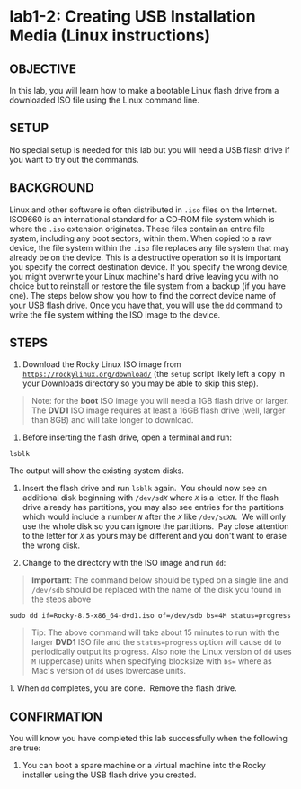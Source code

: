 # lab1-2: Creating USB Installation Media (Linux instructions)

## OBJECTIVE

In this lab, you will learn how to make a bootable Linux flash drive from a downloaded ISO file using the Linux command line.

## SETUP

No special setup is needed for this lab but you will need a USB flash drive if you want to try out the commands.

## BACKGROUND

Linux and other software is often distributed in ```.iso``` files on the Internet.  ISO9660 is an international standard for a CD-ROM file system which is where the ```.iso``` extension originates.  These files contain an entire file system, including any boot sectors, within them.  When copied to a raw device, the file system within the ```.iso``` file replaces any file system that may already be on the device.  This is a destructive operation so it is important you specify the correct destination device.  If you specify the wrong device, you might overwrite your Linux machine's hard drive leaving you with no choice but to reinstall or restore the file system from a backup (if you have one).  The steps below show you how to find the correct device name of your USB flash drive.  Once you have that, you will use the ```dd``` command to write the file system withing the ISO image to the device.

## STEPS

1. Download the Rocky Linux ISO image from [```https://rockylinux.org/download/```](https://rockylinux.org/download/) (the ```setup``` script likely left a copy in your Downloads directory so you may be able to skip this step).

  > Note: for the **boot** ISO image you will need a 1GB flash drive or larger.  The **DVD1** ISO image requires at least a 16GB flash drive (well, larger than 8GB) and will take longer to download.

1. Before inserting the flash drive, open a terminal and run:

  ```
  lsblk
  ```

  The output will show the existing system disks.

1. Insert the flash drive and run ```lsblk``` again.  You should now see an additional disk beginning with ```/dev/sd```*```X```* where *```X```* is a letter. If the flash drive already has partitions, you may also see entries for the partitions which would include a number *```N```* after the *```X```* like ```/dev/sd```*```XN```*.  We will only use the whole disk so you can ignore the partitions.  Pay close attention to the letter for *```X```* as yours may be different and you don't want to erase the wrong disk.

1. Change to the directory with the ISO image and run ```dd```:
  > **Important**: The command below should be typed on a single line and ```/dev/sdb``` should be replaced with the name of the disk you found in the steps above

  ```
  sudo dd if=Rocky-8.5-x86_64-dvd1.iso of=/dev/sdb bs=4M status=progress
  ```

  > Tip: The above command will take about 15 minutes to run with the larger **DVD1** ISO file and the ```status=progress``` option will cause ```dd``` to periodically output its progress.  Also note the Linux version of ```dd``` uses ```M``` (uppercase) units when specifying blocksize with ```bs=``` where as Mac's version of ```dd``` uses lowercase units.

1. When ```dd``` completes, you are done.  Remove the flash drive.

## CONFIRMATION

You will know you have completed this lab successfully when the following are true:

  1. You can boot a spare machine or a virtual machine into the Rocky installer using the USB flash drive you created.
